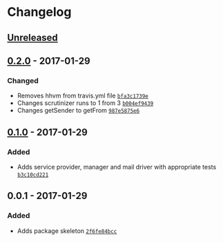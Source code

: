 # Changelog

## [Unreleased]

## [0.2.0] - 2017-01-29

### Changed
- Removes hhvm from travis.yml file [`bfa3c1739e`](https://github.com/coconutcraig/laravel-postmark/commit/bfa3c1739e) 
- Changes scrutinizer runs to 1 from 3 [`b004ef9439`](https://github.com/coconutcraig/laravel-postmark/commit/b004ef9439)
- Changes getSender to getFrom [`987e5875e6`](https://github.com/coconutcraig/laravel-postmark/commit/987e5875e6) 

## [0.1.0] - 2017-01-29

### Added
- Adds service provider, manager and mail driver with appropriate tests [`b3c10cd221`](https://github.com/coconutcraig/laravel-postmark/commit/b3c10cd221) 

## 0.0.1 - 2017-01-29

### Added
- Adds package skeleton [`2f6fe84bcc`](https://github.com/coconutcraig/laravel-postmark/commit/2f6fe84bcc)

[Unreleased]: https://github.com/coconutcraig/laravel-postmark/compare/v0.2.0...HEAD
[0.2.0]: https://github.com/coconutcraig/laravel-postmark/compare/v0.1.0...v0.2.0
[0.1.0]: https://github.com/coconutcraig/laravel-postmark/compare/v0.0.1...v0.1.0